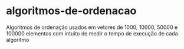 # algoritmos-de-ordenacao
Algoritmos de ordenação usados em vetores de 1000, 10000, 50000 e 100000 elementos com intuito de medir o tempo de execução de cada algoritmo

